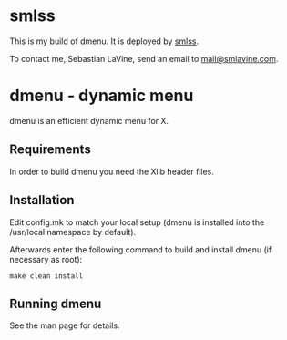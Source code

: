 smlss
=====
This is my build of dmenu. It is deployed by
[smlss](https://git.smlavine.com/smlss).

To contact me, Sebastian LaVine, send an email to <mail@smlavine.com>.

dmenu - dynamic menu
====================
dmenu is an efficient dynamic menu for X.


Requirements
------------
In order to build dmenu you need the Xlib header files.


Installation
------------
Edit config.mk to match your local setup (dmenu is installed into
the /usr/local namespace by default).

Afterwards enter the following command to build and install dmenu
(if necessary as root):

    make clean install


Running dmenu
-------------
See the man page for details.
